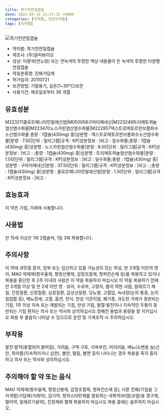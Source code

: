 ```yaml
---
title: 목기천연질캡슐
date: 2022-09-15 22:37:32 +0800
categories: [의약품, 일반의약품]
tags: [의약품]
---
```

![목기천연질캡슐](https://nedrug.mfds.go.kr/pbp/cmn/itemImageDownload/1MdYV-PxYoa)

- 약이름: 목기천연질캡슐
- 제조사: (주)알피바이오
- 성상: 미황색(연노랑) 또는 연녹색의 투명한 액상 내용물이 든 녹색의 투명한 타원형 연질캡슐
- 약효분류명: 진해거담제
- 허가일자: 20110721
- 보관방법: 기밀용기, 실온(1~30℃)보관
- 사용기간: 제조일로부터 36 개월
## 유효성분
M223211클로르페니라민말레산염|M050058구아이페네신|M223249트리메토퀴놀염산염수화물|M223470노스카핀염산염수화물|M222957덱스트로메토르판브롬화수소산염수화물
총량 : 1캡슐(430mg) 중|성분명 : 덱스트로메토르판브롬화수소산염수화물|분량 : 7.50|단위 : 밀리그램|규격 : KP|성분정보 : |비고 : 일수화물;총량 : 1캡슐(430mg) 중|성분명 : 노스카핀염산염수화물|분량 : 8.00|단위 : 밀리그램|규격 : KP|성분정보 : |비고 : ;총량 : 1캡슐(430mg) 중|성분명 : 트리메토퀴놀염산염수화물|분량 : 1.00|단위 : 밀리그램|규격 : KP|성분정보 : |비고 : 일수화물;총량 : 1캡슐(430mg) 중|성분명 : 구아이페네신|분량 : 37.50|단위 : 밀리그램|규격 : KP|성분정보 : |비고 : ;총량 : 1캡슐(430mg) 중|성분명 : 클로르페니라민말레산염|분량 : 1.50|단위 : 밀리그램|규격 : KP|성분정보 : |비고 :
## 효능효과
이 약은 기침, 가래에 사용합니다.
## 사용법
만 15세 이상은 1회 2캡슐씩, 1일 3회 복용합니다.
## 주의사항
이 약에 과민증 환자, 임부 또는 임신하고 있을 가능성이 있는 여성, 만 3개월 미만의 영아, MAO 억제제(항우울제, 항정신병제, 감정조절제, 항파킨슨제 등)를 복용하고 있거나 복용을 중단한 후 2주 이내의 사람은 이 약을 복용하지 마십시오.이 약을 복용하기 전에 만 3개월 이상 및 만 2세 미만 영ㆍ유아, 수유부, 고령자, 몸이 약한 사람, 알레르기 체질, 간장질환, 신장질환, 심장질환, 갑상선질환, 당뇨병, 고혈압, 녹내장(눈의 통증, 눈이 침침함 등), 배뇨장애, 고열, 흡연, 천식, 만성 기관지염, 폐기종, 과도한 가래가 동반되는 기침, 1주 이상 지속 또는 재발되는 기침, 만성 기침, 발열·발진이나 지속적인 두통이 동반되는 기침 환자는 의사 또는 약사와 상의하십시오.정해진 용법과 용량을 잘 지키십시오.복용 후 졸음이 나타날 수 있으므로 운전 및 기계조작 시 주의하십시오.
## 부작용
발진·발적(충혈되어 붉어짐), 가려움, 구역·구토, 식욕부진, 어지러움, 배뇨(소변을 눔)곤란, 목마름(지속적이거나 심한), 불안, 떨림, 불면 등이 나타나는 경우 복용을 즉각 중지하고 의사 또는 약사와 상의하십시오.
## 주의해야 할 약 또는 음식
MAO 억제제(항우울제, 항정신병제, 감정조절제, 항파킨슨제 등), 다른 진해(기침을 그치게함)거담제(가래약), 감기약, 항히스타민제를 함유하는 내복약(비염(코염)용 경구제, 멀미약, 알레르기용약), 진정제와 함께 복용하지 마십시오.복용 중에는 음주하지 마십시오.
